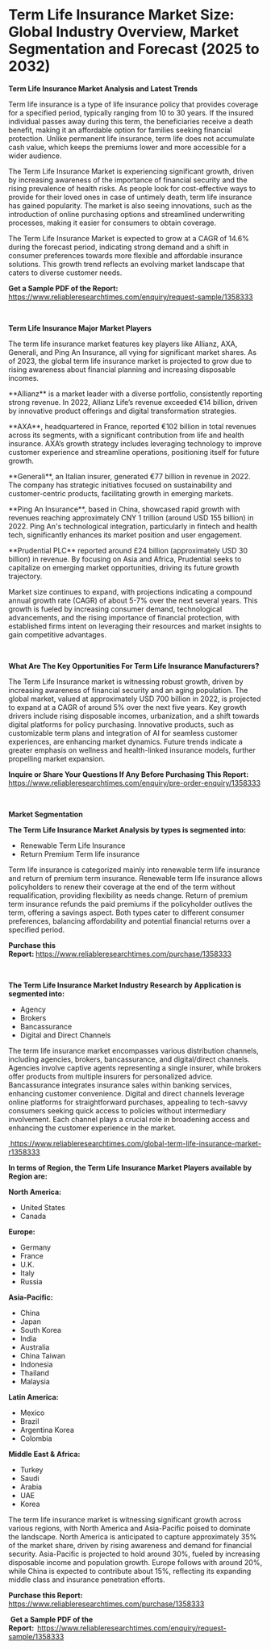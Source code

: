 <p><h1>Term Life Insurance Market Size: Global Industry Overview, Market Segmentation and Forecast (2025 to 2032)</h1></p><p><strong>Term Life Insurance Market Analysis and Latest Trends</strong></p>
<p><p>Term life insurance is a type of life insurance policy that provides coverage for a specified period, typically ranging from 10 to 30 years. If the insured individual passes away during this term, the beneficiaries receive a death benefit, making it an affordable option for families seeking financial protection. Unlike permanent life insurance, term life does not accumulate cash value, which keeps the premiums lower and more accessible for a wider audience.</p><p>The Term Life Insurance Market is experiencing significant growth, driven by increasing awareness of the importance of financial security and the rising prevalence of health risks. As people look for cost-effective ways to provide for their loved ones in case of untimely death, term life insurance has gained popularity. The market is also seeing innovations, such as the introduction of online purchasing options and streamlined underwriting processes, making it easier for consumers to obtain coverage.</p><p>The Term Life Insurance Market is expected to grow at a CAGR of 14.6% during the forecast period, indicating strong demand and a shift in consumer preferences towards more flexible and affordable insurance solutions. This growth trend reflects an evolving market landscape that caters to diverse customer needs.</p></p>
<p><strong>Get a Sample PDF of the Report:&nbsp;</strong> <a href="https://www.reliableresearchtimes.com/enquiry/request-sample/1358333?utm_campaign=2758&utm_medium=2&utm_source=Github&utm_content=ia&utm_term=19042025&utm_id=term-life-insurance">https://www.reliableresearchtimes.com/enquiry/request-sample/1358333</a></p>
<p>&nbsp;</p>
<p><strong>Term Life Insurance Major Market Players</strong></p>
<p><p>The term life insurance market features key players like Allianz, AXA, Generali, and Ping An Insurance, all vying for significant market shares. As of 2023, the global term life insurance market is projected to grow due to rising awareness about financial planning and increasing disposable incomes.</p><p>**Allianz** is a market leader with a diverse portfolio, consistently reporting strong revenue. In 2022, Allianz Life’s revenue exceeded €14 billion, driven by innovative product offerings and digital transformation strategies.</p><p>**AXA**, headquartered in France, reported €102 billion in total revenues across its segments, with a significant contribution from life and health insurance. AXA’s growth strategy includes leveraging technology to improve customer experience and streamline operations, positioning itself for future growth.</p><p>**Generali**, an Italian insurer, generated €77 billion in revenue in 2022. The company has strategic initiatives focused on sustainability and customer-centric products, facilitating growth in emerging markets.</p><p>**Ping An Insurance**, based in China, showcased rapid growth with revenues reaching approximately CNY 1 trillion (around USD 155 billion) in 2022. Ping An's technological integration, particularly in fintech and health tech, significantly enhances its market position and user engagement.</p><p>**Prudential PLC** reported around £24 billion (approximately USD 30 billion) in revenue. By focusing on Asia and Africa, Prudential seeks to capitalize on emerging market opportunities, driving its future growth trajectory.</p><p>Market size continues to expand, with projections indicating a compound annual growth rate (CAGR) of about 5-7% over the next several years. This growth is fueled by increasing consumer demand, technological advancements, and the rising importance of financial protection, with established firms intent on leveraging their resources and market insights to gain competitive advantages.</p></p>
<p>&nbsp;</p>
<p><strong>What Are The Key Opportunities For Term Life Insurance Manufacturers?</strong></p>
<p><p>The Term Life Insurance market is witnessing robust growth, driven by increasing awareness of financial security and an aging population. The global market, valued at approximately USD 700 billion in 2022, is projected to expand at a CAGR of around 5% over the next five years. Key growth drivers include rising disposable incomes, urbanization, and a shift towards digital platforms for policy purchasing. Innovative products, such as customizable term plans and integration of AI for seamless customer experiences, are enhancing market dynamics. Future trends indicate a greater emphasis on wellness and health-linked insurance models, further propelling market expansion.</p></p>
<p><strong>Inquire or Share Your Questions If Any Before Purchasing This Report:</strong> <a href="https://www.reliableresearchtimes.com/enquiry/pre-order-enquiry/1358333?utm_campaign=2758&utm_medium=2&utm_source=Github&utm_content=ia&utm_term=19042025&utm_id=term-life-insurance">https://www.reliableresearchtimes.com/enquiry/pre-order-enquiry/1358333</a></p>
<p>&nbsp;</p>
<p><strong>Market Segmentation</strong></p>
<p><strong>The Term Life Insurance Market Analysis by types is segmented into:</strong></p>
<p><ul><li>Renewable Term Life Insurance</li><li>Return Premium Term life insurance</li></ul></p>
<p><p>Term life insurance is categorized mainly into renewable term life insurance and return of premium term insurance. Renewable term life insurance allows policyholders to renew their coverage at the end of the term without requalification, providing flexibility as needs change. Return of premium term insurance refunds the paid premiums if the policyholder outlives the term, offering a savings aspect. Both types cater to different consumer preferences, balancing affordability and potential financial returns over a specified period.</p></p>
<p><strong>Purchase this Report:&nbsp;</strong><a href="https://www.reliableresearchtimes.com/purchase/1358333?utm_campaign=2758&utm_medium=2&utm_source=Github&utm_content=ia&utm_term=19042025&utm_id=term-life-insurance">https://www.reliableresearchtimes.com/purchase/1358333</a></p>
<p>&nbsp;</p>
<p><strong>The Term Life Insurance Market Industry Research by Application is segmented into:</strong></p>
<p><ul><li>Agency</li><li>Brokers</li><li>Bancassurance</li><li>Digital and Direct Channels</li></ul></p>
<p><p>The term life insurance market encompasses various distribution channels, including agencies, brokers, bancassurance, and digital/direct channels. Agencies involve captive agents representing a single insurer, while brokers offer products from multiple insurers for personalized advice. Bancassurance integrates insurance sales within banking services, enhancing customer convenience. Digital and direct channels leverage online platforms for straightforward purchases, appealing to tech-savvy consumers seeking quick access to policies without intermediary involvement. Each channel plays a crucial role in broadening access and enhancing the customer experience in the market.</p></p>
<p><a href="https://www.reliableresearchtimes.com/global-term-life-insurance-market-r1358333?utm_campaign=2758&utm_medium=2&utm_source=Github&utm_content=ia&utm_term=19042025&utm_id=term-life-insurance">&nbsp;https://www.reliableresearchtimes.com/global-term-life-insurance-market-r1358333</a></p>
<p><strong>In terms of Region, the Term Life Insurance Market Players available by Region are:</strong></p>
<p>
    <p> <strong> North America: </strong>
        <ul>
            <li>United States</li>
            <li>Canada</li>
        </ul>
        </p> 
    <p> <strong> Europe: </strong>
        <ul>
            <li>Germany</li>
            <li>France</li>
            <li>U.K.</li>
            <li>Italy</li>
            <li>Russia</li>
        </ul>
        </p> 
    <p> <strong> Asia-Pacific: </strong>
        <ul>
            <li>China</li>
            <li>Japan</li>
            <li>South Korea</li>
            <li>India</li>
            <li>Australia</li>
            <li>China Taiwan</li>
            <li>Indonesia</li>
            <li>Thailand</li>
            <li>Malaysia</li>
        </ul>
        </p> 
    <p> <strong> Latin America: </strong>
        <ul>
            <li>Mexico</li>
            <li>Brazil</li>
            <li>Argentina Korea</li>
            <li>Colombia</li>
        </ul>
        </p> 
    <p> <strong> Middle East & Africa: </strong>
        <ul>
            <li>Turkey</li>
            <li>Saudi</li>
            <li>Arabia</li>
            <li>UAE</li>
            <li>Korea</li>
        </ul>
    </p>
    </p>
<p><p>The term life insurance market is witnessing significant growth across various regions, with North America and Asia-Pacific poised to dominate the landscape. North America is anticipated to capture approximately 35% of the market share, driven by rising awareness and demand for financial security. Asia-Pacific is projected to hold around 30%, fueled by increasing disposable income and population growth. Europe follows with around 20%, while China is expected to contribute about 15%, reflecting its expanding middle class and insurance penetration efforts.</p></p>
<p><strong>Purchase this Report: </strong><a href="https://www.reliableresearchtimes.com/purchase/1358333?utm_campaign=2758&utm_medium=2&utm_source=Github&utm_content=ia&utm_term=19042025&utm_id=term-life-insurance">https://www.reliableresearchtimes.com/purchase/1358333</a></p>
<p>&nbsp;<strong>Get a Sample PDF of the Report:&nbsp;&nbsp;</strong><a href="https://www.reliableresearchtimes.com/enquiry/request-sample/1358333?utm_campaign=2758&utm_medium=2&utm_source=Github&utm_content=ia&utm_term=19042025&utm_id=term-life-insurance">https://www.reliableresearchtimes.com/enquiry/request-sample/1358333</a></p>
<p><strong></strong></p>
<p><p></p><p></p><p></p></p>